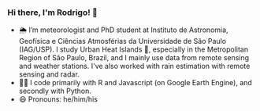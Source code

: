 ### Hi there, I'm Rodrigo! 👋

- 🌦️ I’m meteorologist and PhD student at Instituto de Astronomia, Geofísica e Ciências Atmosférias da Universidade de São Paulo (IAG/USP). I study Urban Heat Islands 🌆️, especially in the Metropolitan Region of São Paulo, Brazil, and I mainly use data from remote sensing and weather stations. I've also worked with rain estimation with remote sensing and radar.
- 🧑‍💻️ I code primarily with R and Javascript (on Google Earth Engine), and secondly with Python. 
- 😄 Pronouns: he/him/his
<!--
**rodrigolustosa/rodrigolustosa** is a ✨ _special_ ✨ repository because its `README.md` (this file) appears on your GitHub profile.

Here are some ideas to get you started:

- 🔭 I’m currently working on ...
- 🌱 I’m currently learning ...
- 👯 I’m looking to collaborate on ...
- 🤔 I’m looking for help with ...
- 💬 Ask me about ...
- 📫 How to reach me: ...
- 😄 Pronouns: ...
- ⚡ Fun fact: ...
-->

